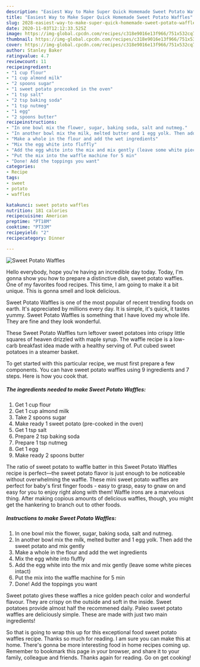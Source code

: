 ```yaml
---
description: "Easiest Way to Make Super Quick Homemade Sweet Potato Waffles"
title: "Easiest Way to Make Super Quick Homemade Sweet Potato Waffles"
slug: 2028-easiest-way-to-make-super-quick-homemade-sweet-potato-waffles
date: 2020-11-03T12:12:33.525Z
image: https://img-global.cpcdn.com/recipes/c318e9016e13f966/751x532cq70/sweet-potato-waffles-recipe-main-photo.jpg
thumbnail: https://img-global.cpcdn.com/recipes/c318e9016e13f966/751x532cq70/sweet-potato-waffles-recipe-main-photo.jpg
cover: https://img-global.cpcdn.com/recipes/c318e9016e13f966/751x532cq70/sweet-potato-waffles-recipe-main-photo.jpg
author: Stanley Baker
ratingvalue: 4.7
reviewcount: 11
recipeingredient:
- "1 cup flour"
- "1 cup almond milk"
- "2 spoons sugar"
- "1 sweet potato precooked in the oven"
- "1 tsp salt"
- "2 tsp baking soda"
- "1 tsp nutmeg"
- "1 egg"
- "2 spoons butter"
recipeinstructions:
- "In one bowl mix the flower, sugar, baking soda, salt and nutmeg."
- "In another bowl mix the milk, melted butter and 1 egg yolk. Then add the sweet potato and mix gently"
- "Make a whole in the flour and add the wet ingredients"
- "Mix the egg white into fluffly"
- "Add the egg white into the mix and mix gently (leave some white pieces intact)"
- "Put the mix into the waffle machine for 5 min"
- "Done! Add the toppings you want"
categories:
- Recipe
tags:
- sweet
- potato
- waffles

katakunci: sweet potato waffles 
nutrition: 181 calories
recipecuisine: American
preptime: "PT18M"
cooktime: "PT33M"
recipeyield: "2"
recipecategory: Dinner

---
```



![Sweet Potato Waffles](https://img-global.cpcdn.com/recipes/c318e9016e13f966/751x532cq70/sweet-potato-waffles-recipe-main-photo.jpg)

Hello everybody, hope you're having an incredible day today. Today, I'm gonna show you how to prepare a distinctive dish, sweet potato waffles. One of my favorites food recipes. This time, I am going to make it a bit unique. This is gonna smell and look delicious.

Sweet Potato Waffles is one of the most popular of recent trending foods on earth. It's appreciated by millions every day. It is simple, it's quick, it tastes yummy. Sweet Potato Waffles is something that I have loved my whole life. They are fine and they look wonderful.

These Sweet Potato Waffles turn leftover sweet potatoes into crispy little squares of heaven drizzled with maple syrup. The waffle recipe is a low-carb breakfast idea made with a healthy serving of. Put cubed sweet potatoes in a steamer basket.


To get started with this particular recipe, we must first prepare a few components. You can have sweet potato waffles using 9 ingredients and 7 steps. Here is how you cook that.

<!--inarticleads1-->

##### The ingredients needed to make Sweet Potato Waffles:

1. Get 1 cup flour
1. Get 1 cup almond milk
1. Take 2 spoons sugar
1. Make ready 1 sweet potato (pre-cooked in the oven)
1. Get 1 tsp salt
1. Prepare 2 tsp baking soda
1. Prepare 1 tsp nutmeg
1. Get 1 egg
1. Make ready 2 spoons butter


The ratio of sweet potato to waffle batter in this Sweet Potato Waffles recipe is perfect—the sweet potato flavor is just enough to be noticeable without overwhelming the waffle. These mini sweet potato waffles are perfect for baby&#39;s first finger foods - easy to grasp, easy to gnaw on and easy for you to enjoy right along with them! Waffle irons are a marvelous thing. After making copious amounts of delicious waffles, though, you might get the hankering to branch out to other foods. 

<!--inarticleads2-->

##### Instructions to make Sweet Potato Waffles:

1. In one bowl mix the flower, sugar, baking soda, salt and nutmeg.
1. In another bowl mix the milk, melted butter and 1 egg yolk. Then add the sweet potato and mix gently
1. Make a whole in the flour and add the wet ingredients
1. Mix the egg white into fluffly
1. Add the egg white into the mix and mix gently (leave some white pieces intact)
1. Put the mix into the waffle machine for 5 min
1. Done! Add the toppings you want


Sweet potato gives these waffles a nice golden peach color and wonderful flavour. They are crispy on the outside and soft in the inside. Sweet potatoes provide almost half the recommened daily. Paleo sweet potato waffles are deliciously simple. These are made with just two main ingredients! 

So that is going to wrap this up for this exceptional food sweet potato waffles recipe. Thanks so much for reading. I am sure you can make this at home. There's gonna be more interesting food in home recipes coming up. Remember to bookmark this page in your browser, and share it to your family, colleague and friends. Thanks again for reading. Go on get cooking!
